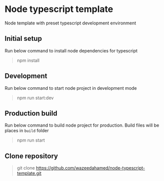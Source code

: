 # Node typescript template
Node template with preset typescript development environment

## Initial setup
Run below command to install node dependencies for typescript
> npm install

## Development
Run below command to start node project in development mode
> npm run start:dev

## Production build
Run below command to build node project for production. Build files will be places in `build` folder
> npm run start

## Clone repository
> git clone https://github.com/wazeedahamed/node-typescript-template.git